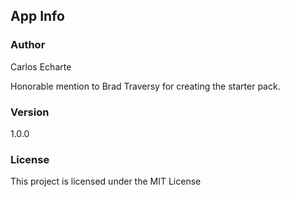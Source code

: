 

## App Info



### Author
Carlos Echarte

Honorable mention to Brad Traversy for creating the starter pack.

### Version

1.0.0

### License

This project is licensed under the MIT License

